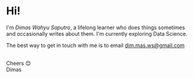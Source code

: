<!--
**Dim-mas/Dim-mas** is a ✨ _special_ ✨ repository because its `README.md` (this file) appears on your GitHub profile.

Here are some ideas to get you started:

- 🔭 I’m currently working on ...
- 🌱 I’m currently learning ...
- 👯 I’m looking to collaborate on ...
- 🤔 I’m looking for help with ...
- 💬 Ask me about ...
- 📫 How to reach me: ...
- 😄 Pronouns: ...
- ⚡ Fun fact: ...
-->

# Hi! 
I'm *Dimas Wahyu Saputro*, a lifelong learner who does things sometimes and occasionally writes about them.
I'm currently exploring Data Science.

The best way to get in touch with me is to email dim.mas.ws@gmail.com

\
Cheers 😊 \
Dimas
